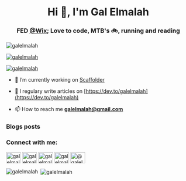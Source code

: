 <h1 align="center">Hi 👋, I'm Gal Elmalah</h1>
<h3 align="center">FED <a href="https://www.wix.com">@Wix</a>; Love to code, MTB's 🚲, running and reading</h3>

<p align="left"> <img src="https://komarev.com/ghpvc/?username=galelmalah&label=Profile%20views&color=0e75b6&style=flat" alt="galelmalah" /> </p>

<p align="left"> <a href="https://github.com/ryo-ma/github-profile-trophy"><img src="https://github-profile-trophy.vercel.app/?username=galelmalah" alt="galelmalah" /></a> </p>

<p align="left"> <a href="https://twitter.com/galelmalah" target="blank"><img src="https://img.shields.io/twitter/follow/galelmalah?logo=twitter&style=for-the-badge" alt="galelmalah" /></a> </p>

- 🔭 I’m currently working on [Scaffolder](https://github.com/galElmalah/scaffolder)

- 📝 I regulary write articles on [https://dev.to/galelmalah](https://dev.to/galelmalah)

- 📫 How to reach me **galelmalah@gmail.com**

### Blogs posts
<!-- BLOG-POST-LIST:START -->
<!-- BLOG-POST-LIST:END -->

<p align="left">
<h3 align="left">Connect with me:</h3>
<a href="https://codepen.io/galelmalah" target="blank"><img align="center" src="https://cdn.jsdelivr.net/npm/simple-icons@3.0.1/icons/codepen.svg" alt="galelmalah" height="30" width="40" /></a>
<a href="https://dev.to/galelmalah" target="blank"><img align="center" src="https://cdn.jsdelivr.net/npm/simple-icons@3.0.1/icons/dev-dot-to.svg" alt="galelmalah" height="30" width="40" /></a>
<a href="https://twitter.com/galelmalah" target="blank"><img align="center" src="https://cdn.jsdelivr.net/npm/simple-icons@3.0.1/icons/twitter.svg" alt="galelmalah" height="30" width="40" /></a>
<a href="https://linkedin.com/in/galelmalah" target="blank"><img align="center" src="https://cdn.jsdelivr.net/npm/simple-icons@3.0.1/icons/linkedin.svg" alt="galelmalah" height="30" width="40" /></a>
<a href="https://medium.com/@galelmalah" target="blank"><img align="center" src="https://cdn.jsdelivr.net/npm/simple-icons@3.0.1/icons/medium.svg" alt="@galelmalah" height="30" width="40" /></a>
</p>

<p><img align="left" src="https://github-readme-stats.vercel.app/api/top-langs/?username=galelmalah&layout=compact" alt="galelmalah" /></p>

<p>&nbsp;<img align="center" src="https://github-readme-stats.vercel.app/api?username=galelmalah&show_icons=true" alt="galelmalah" /></p>
